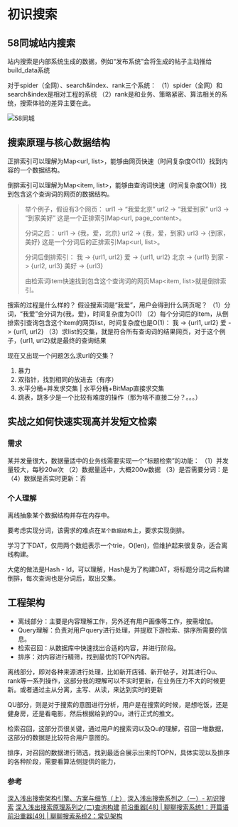 # 初识搜索


## 58同城站内搜索

站内搜索是内部系统生成的数据，例如“发布系统”会将生成的帖子主动推给build_data系统

对于spider（全网）、search&index、rank三个系统：
（1）spider（全网）和search&index是相对工程的系统
（2）rank是和业务、策略紧密、算法相关的系统，搜索体验的差异主要在此。

![58同城](http://mmbiz.qpic.cn/mmbiz_png/YrezxckhYOyZrwmF7dr9biaY3BZy6rnD182pQbZMpOd4rF10VBTsoMcWaEmvibCAIaCrqySAwSLfucz5gAldXXWw/640?wx_fmt=png&tp=webp&wxfrom=5&wx_lazy=1)

## 搜索原理与核心数据结构

正排索引可以理解为Map<url, list<item>>，能够由网页快速（时间复杂度O(1)）找到内容的一个数据结构。

倒排索引可以理解为Map<item, list<url>>，能够由查询词快速（时间复杂度O(1)）找到包含这个查询词的网页的数据结构。

> 举个例子，假设有3个网页：
> url1 -> “我爱北京”
> url2 -> “我爱到家”
> url3 -> “到家美好”
> 这是一个正排索引Map<url, page_content>。
> 
> 分词之后：
> url1 -> {我，爱，北京}
> url2 -> {我，爱，到家}
> url3 -> {到家，美好}
> 这是一个分词后的正排索引Map<url, list<item>>。
> 
> 分词后倒排索引：
> 我 -> {url1, url2}
> 爱 -> {url1, url2}
> 北京 -> {url1}
> 到家 -> {url2, url3}
> 美好 -> {url3}
> 
> 由检索词item快速找到包含这个查询词的网页Map<item, list<url>>就是倒排索引。

搜索的过程是什么样的？
假设搜索词是“我爱”，用户会得到什么网页呢？
（1）分词，“我爱”会分词为{我，爱}，时间复杂度为O(1)
（2）每个分词后的item，从倒排索引查询包含这个item的网页list<url>，时间复杂度也是O(1)：
我 -> {url1, url2}
爱 -> {url1, url2}
（3）求list<url>的交集，就是符合所有查询词的结果网页，对于这个例子，{url1, url2}就是最终的查询结果

现在又出现一个问题怎么求url的交集？
1. 暴力
2. 双指针，找到相同的放进去（有序）
3. 水平分桶+并发求交集 | 水平分桶+BitMap直接求交集
4. 跳表，跳多少是一个比较有难度的操作（那为啥不直接二分？。。。）

## 实战之如何快速实现高并发短文检索

### 需求

某并发量很大，数据量适中的业务线需要实现一个“标题检索”的功能：
（1）并发量较大，每秒20w次
（2）数据量适中，大概200w数据
（3）是否需要分词：是
（4）数据是否实时更新：否

### 个人理解
离线抽象某个数据结构并存在内存中。

要考虑实现分词，该需求的难点在`某个数据结构`上，要求实现倒排。

学习了下DAT，仅用两个数组表示一个trie，O(len)，但维护起来很复杂，适合离线构建。

大佬的做法是Hash - Id，可以理解，Hash是为了构建DAT，将标题分词之后构建倒排，每次查询也是分词后，取出交集。

## 工程架构

- 离线部分：主要是内容理解工作，另外还有用户画像等工作，按需增加。
- Query理解：负责对用户query进行处理，并提取下游检索、排序所需要的信息。
- 检索召回：从数据库中快速找出合适的内容，并进行阶段。
- 排序：对内容进行精筛，找到最优的TOPN内容。

离线部分，即对各种来源进行处理，比如新开店铺、新开帖子，对其进行Qu、rank等一系列操作，这部分我的理解可以不实时更新，在业务压力不大的时候更新。或者通过主从分离，主写、从读，来达到实时的更新

QU部分，则是对于搜索的意图进行分析，用户是在搜索的时候，是想吃饭，还是健身房，还是看电影，然后根据给到的Qu，进行正式的推文。

检索召回，这部分页很关键，通过用户的搜索词以及Qu的理解，召回一堆数据，这部分的数据是比较符合用户意图的。

排序，对召回的数据进行筛选，找到最适合展示出来的TOPN，具体实现以及排序的各种阶段，需要看算法侧提供的能力，

### 参考
[深入浅出搜索架构引擎、方案与细节（上）](https://mp.weixin.qq.com/s/4-PhkDYeiNmY-m0usUGYQw)
[深入浅出搜索系列之（一）- 初识搜索](https://mp.weixin.qq.com/s/Esw3RGX_CTvR7mhNByNvCQ)
[深入浅出搜索原理系列之(二)查询构建](https://mp.weixin.qq.com/s/QBQfswplSht50cnpwM5tjA)
[前沿重器[48] | 聊聊搜索系统1：开篇语](https://mp.weixin.qq.com/s/vqcFp0sv-HyuNDVI7jLsJw)
[前沿重器[49] | 聊聊搜索系统2：常见架构](https://mp.weixin.qq.com/s/OneW3FgYoM4nkGgyvBX5Ag)